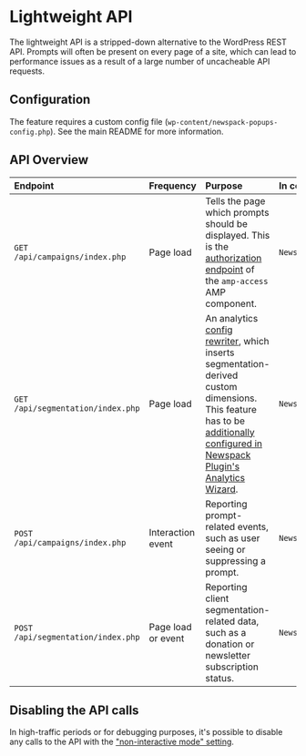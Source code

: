 # Lightweight API

The lightweight API is a stripped-down alternative to the WordPress REST API. Prompts will often be present on every page of a site, which can lead to performance issues as a result of a large number of uncacheable API requests.

## Configuration

The feature requires a custom config file (`wp-content/newspack-popups-config.php`). See the main README for more information.

## API Overview

| Endpoint | Frequency | Purpose | In codebase
| :------------- | :------------- | :------------- | :------------- |
| `GET /api/campaigns/index.php` | Page load | Tells the page which prompts should be displayed. This is the [authorization endpoint](https://amp.dev/documentation/components/amp-access/#authorization-endpoint) of the `amp-access` AMP component. | `Newspack_Popups_Inserter::insert_popups_amp_access`
| `GET /api/segmentation/index.php` | Page load | An analytics [config rewriter](https://amp.dev/documentation/components/amp-analytics/?format=websites#dynamically-rewrite-a-configuration), which inserts segmentation-derived custom dimensions. This feature has to be [additionally configured in Newspack Plugin's Analytics Wizard](https://newspack.pub/support/analytics/#a-custom-dimensions). | `Newspack_Popups_Segmentation::insert_gtag_amp_analytics`
| `POST /api/campaigns/index.php` | Interaction event | Reporting prompt-related events, such as user seeing or suppressing a prompt. | `Newspack_Popups_Model::insert_event_tracking`
| `POST /api/segmentation/index.php` | Page load or event | Reporting client segmentation-related data, such as a donation or newsletter subscription status. | `Newspack_Popups_Segmentation::insert_amp_analytics`

## Disabling the API calls

In high-traffic periods or for debugging purposes, it's possible to disable any calls to the API with the ["non-interactive mode" setting](https://newspack.pub/support/campaigns/settings/).
